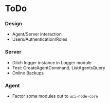 # ToDo

### Design
- Agent/Server interaction
- Users/Authentication/Roles

### Server
- Ditch logger instance in Logger module
- Test: CreateAgentCommand, ListAgentsQuery
- Online Backups

### Agent
- Factor some modules out to `uci-node-core`